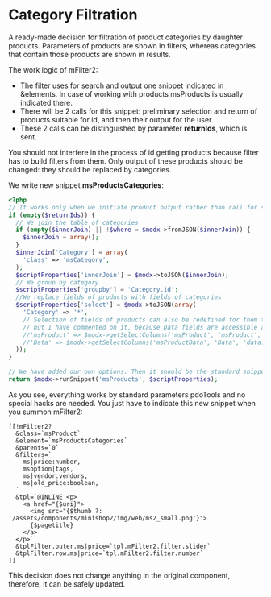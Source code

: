 # Category Filtration

A ready-made decision for filtration of product categories by daughter products. Parameters of products are shown in filters, whereas categories that contain those products are shown in results.

The work logic of mFilter2:

- The filter uses for search and output one snippet indicated in &elements. In case of working with products msProducts is usually indicated there.
- There will be 2 calls for this snippet: preliminary selection and return of products suitable for id, and then their output for the user.
- These 2 calls can be distinguished by parameter **returnIds**, which is sent.

You should not interfere in the process of id getting products because filter has to build filters from them. Only output of these products should be changed: they should be replaced by categories.

We write new snippet **msProductsCategories**:

```php
<?php
// It works only when we initiate product output rather than call for suitable ids
if (empty($returnIds)) {
  // We join the table of categories
  if (empty($innerJoin) || !$where = $modx->fromJSON($innerJoin)) {
    $innerJoin = array();
  }
  $innerJoin['Category'] = array(
    'class' => 'msCategory',
  );
  $scriptProperties['innerJoin'] = $modx->toJSON($innerJoin);
  // We group by category
  $scriptProperties['groupby'] = 'Category.id';
  //We replace fields of products with fields of categories
  $scriptProperties['select'] = $modx->toJSON(array(
    'Category' => '*',
    // Selection of fields of products can also be redefined for them to have prefixes,
    // but I have commented on it, because Data fields are accessible as they are and, as for products, they are not needed
    //'msProduct' => $modx->getSelectColumns('msProduct', 'msProduct', 'product.'),
    //'Data' => $modx->getSelectColumns('msProductData', 'Data', 'data.'),
  ));
}

// We have added our own options. Then it should be the standard snippet that should work:
return $modx->runSnippet('msProducts', $scriptProperties);
```

As you see, everything works by standard parameters pdoTools and no special hacks are needed.
You just have to indicate this new snippet when you summon mFilter2:

```modx
[[!mFilter2?
  &class=`msProduct`
  &element=`msProductsCategories`
  &parents=`0`
  &filters=`
    ms|price:number,
    msoption|tags,
    ms|vendor:vendors,
    ms|old_price:boolean,
  `
  &tpl=`@INLINE <p>
    <a href="{$uri}">
      <img src="{$thumb ?: '/assets/components/minishop2/img/web/ms2_small.png'}">
      {$pagetitle}
    </a>
  </p>`
  &tplFilter.outer.ms|price=`tpl.mFilter2.filter.slider`
  &tplFilter.row.ms|price=`tpl.mFilter2.filter.number`
]]
```

This decision does not change anything in the original component, therefore, it can be safely updated.
